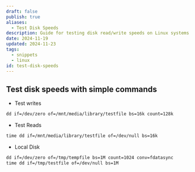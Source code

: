```yaml
---
draft: false
publish: true
aliases:
  - Test Disk Speeds
description: Guide for testing disk read/write speeds on Linux systems using dd
date: 2024-11-19
updated: 2024-11-23
tags:
  - snippets
  - linux
id: test-disk-speeds
---
```


## Test disk speeds with simple commands

- Test writes

```txt
dd if=/dev/zero of=/mnt/media/library/testfile bs=16k count=128k
```

- Test Reads

```txt
time dd if=/mnt/media/library/testfile of=/dev/null bs=16k
```

 - Local Disk

```txt
dd if=/dev/zero of=/tmp/tempfile bs=1M count=1024 conv=fdatasync
time dd if=/tmp/testfile of=/dev/null bs=1M
```
